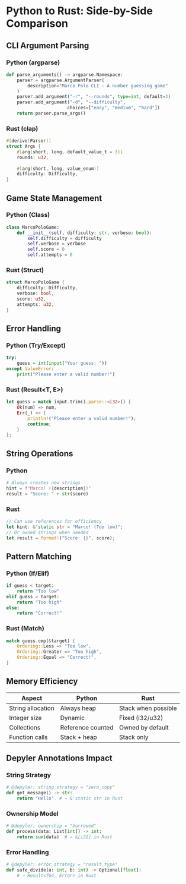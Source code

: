 # Python to Rust: Side-by-Side Comparison

## CLI Argument Parsing

### Python (argparse)
```python
def parse_arguments() -> argparse.Namespace:
    parser = argparse.ArgumentParser(
        description="Marco Polo CLI - A number guessing game"
    )
    parser.add_argument("-r", "--rounds", type=int, default=3)
    parser.add_argument("-d", "--difficulty", 
                       choices=["easy", "medium", "hard"])
    return parser.parse_args()
```

### Rust (clap)
```rust
#[derive(Parser)]
struct Args {
    #[arg(short, long, default_value_t = 3)]
    rounds: u32,
    
    #[arg(short, long, value_enum)]
    difficulty: Difficulty,
}
```

## Game State Management

### Python (Class)
```python
class MarcoPoloGame:
    def __init__(self, difficulty: str, verbose: bool):
        self.difficulty = difficulty
        self.verbose = verbose
        self.score = 0
        self.attempts = 0
```

### Rust (Struct)
```rust
struct MarcoPoloGame {
    difficulty: Difficulty,
    verbose: bool,
    score: u32,
    attempts: u32,
}
```

## Error Handling

### Python (Try/Except)
```python
try:
    guess = int(input("Your guess: "))
except ValueError:
    print("Please enter a valid number!")
```

### Rust (Result<T, E>)
```rust
let guess = match input.trim().parse::<i32>() {
    Ok(num) => num,
    Err(_) => {
        println!("Please enter a valid number!");
        continue;
    }
};
```

## String Operations

### Python
```python
# Always creates new strings
hint = f"Marco! ({description})"
result = "Score: " + str(score)
```

### Rust
```rust
// Can use references for efficiency
let hint: &'static str = "Marco! (Too low)";
// Or owned strings when needed
let result = format!("Score: {}", score);
```

## Pattern Matching

### Python (If/Elif)
```python
if guess < target:
    return "Too low"
elif guess > target:
    return "Too high"
else:
    return "Correct!"
```

### Rust (Match)
```rust
match guess.cmp(&target) {
    Ordering::Less => "Too low",
    Ordering::Greater => "Too high",
    Ordering::Equal => "Correct!",
}
```

## Memory Efficiency

| Aspect | Python | Rust |
|--------|--------|------|
| String allocation | Always heap | Stack when possible |
| Integer size | Dynamic | Fixed (i32/u32) |
| Collections | Reference counted | Owned by default |
| Function calls | Stack + heap | Stack only |

## Depyler Annotations Impact

### String Strategy
```python
# @depyler: string_strategy = "zero_copy"
def get_message() -> str:
    return "Hello"  # → &'static str in Rust
```

### Ownership Model
```python
# @depyler: ownership = "borrowed"
def process(data: List[int]) -> int:
    return sum(data)  # → &[i32] in Rust
```

### Error Handling
```python
# @depyler: error_strategy = "result_type"
def safe_divide(a: int, b: int) -> Optional[float]:
    # → Result<f64, Error> in Rust
```